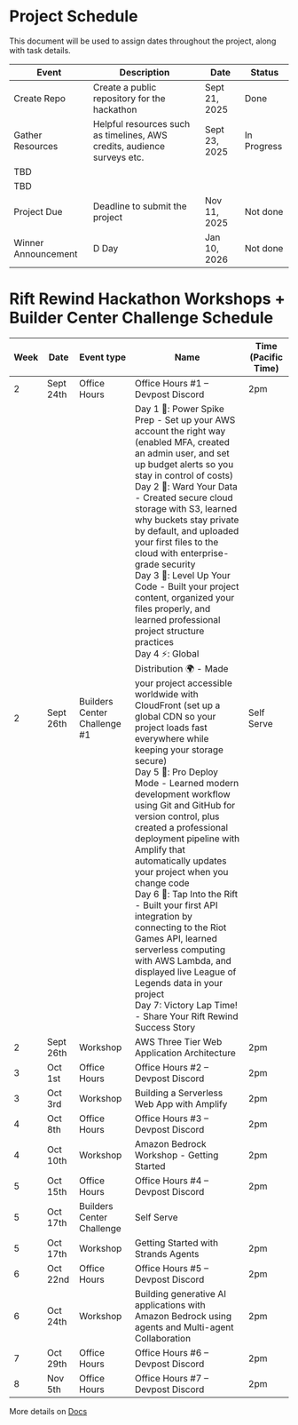 # Project Schedule

This document will be used to assign dates throughout the project, along with task details.

| Event | Description | Date | Status |
| --- | --- | --- | --- |
| Create Repo | Create a public repository for the hackathon | Sept 21, 2025 | Done |
| Gather Resources | Helpful resources such as timelines, AWS credits, audience surveys etc. | Sept 23, 2025 | In Progress |
| TBD |  |  |  |
| TBD |  |  |  |
| Project Due | Deadline to submit the project | Nov 11, 2025 | Not done |
| Winner Announcement | D Day | Jan 10, 2026 | Not done |

# Rift Rewind Hackathon Workshops + Builder Center Challenge Schedule

| Week | Date | Event type | Name | Time (Pacific Time) |
| ---- | ---- | ---------- | ---- | ------------------- |
2    | Sept 24th | Office Hours | Office Hours #1 – Devpost Discord | 2pm |
2 | Sept 26th | Builders Center Challenge #1 | Day 1 🔐: Power Spike Prep - Set up your AWS account the right way (enabled MFA, created an admin user, and set up budget alerts so you stay in control of costs) <br> Day 2 📁: Ward Your Data - Created secure cloud storage with S3, learned why buckets stay private by default, and uploaded your first files to the cloud with enterprise-grade security <br> Day 3 📝: Level Up Your Code - Built your project content, organized your files properly, and learned professional project structure practices <br> Day 4 ⚡: Global Distribution 🌍 - Made your project accessible worldwide with CloudFront (set up a global CDN so your project loads fast everywhere while keeping your storage secure) <br> Day 5 🚀: Pro Deploy Mode - Learned modern development workflow using Git and GitHub for version control, plus created a professional deployment pipeline with Amplify that automatically updates your project when you change code <br> Day 6 🎯: Tap Into the Rift - Built your first API integration by connecting to the Riot Games API, learned serverless computing with AWS Lambda, and displayed live League of Legends data in your project <br> Day 7: Victory Lap Time!  - Share Your Rift Rewind Success Story | Self Serve |
2 | Sept 26th | Workshop | AWS Three Tier Web Application Architecture | 2pm |
3 | Oct 1st | Office Hours | Office Hours #2 – Devpost Discord | 2pm |
3 | Oct 3rd | Workshop | Building a Serverless Web App with Amplify | 2pm |
4 | Oct 8th | Office Hours | Office Hours #3 – Devpost Discord | 2pm |
4 | Oct 10th | Workshop | Amazon Bedrock Workshop - Getting Started | 2pm |
5 | Oct 15th | Office Hours | Office Hours #4 – Devpost Discord | 2pm |
5 | Oct 17th | Builders Center Challenge | Self Serve |
5 | Oct 17th | Workshop | Getting Started with Strands Agents | 2pm | 
6 | Oct 22nd | Office Hours | Office Hours #5 – Devpost Discord | 2pm |
6 | Oct 24th | Workshop | Building generative AI applications with Amazon Bedrock using agents and Multi-agent Collaboration | 2pm | 
7 | Oct 29th | Office Hours | Office Hours #6 – Devpost Discord | 2pm | 
8 | Nov 5th | Office Hours | Office Hours #7 – Devpost Discord | 2pm | 

More details on <a href = "https://docs.google.com/document/d/1d8l462pyoALIbe3JbR5FSkiokv5A5aRGe3Ug08mRloU/edit?tab=t.0" rel = "nofollow">Docs</a>
